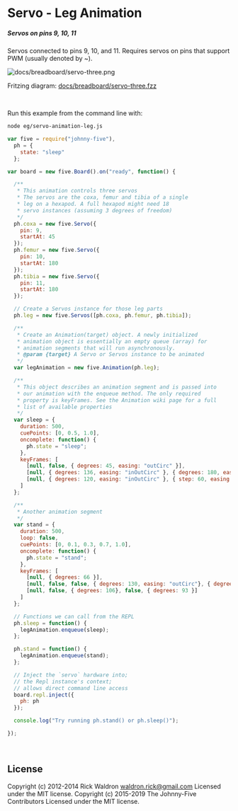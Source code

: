 <!--remove-start-->

# Servo - Leg Animation

<!--remove-end-->






##### Servos on pins 9, 10, 11


Servos connected to pins 9, 10, and 11. Requires servos on pins that support PWM (usually denoted by ~).


![docs/breadboard/servo-three.png](breadboard/servo-three.png)<br>

Fritzing diagram: [docs/breadboard/servo-three.fzz](breadboard/servo-three.fzz)

&nbsp;




Run this example from the command line with:
```bash
node eg/servo-animation-leg.js
```


```javascript
var five = require("johnny-five"),
  ph = {
    state: "sleep"
  };

var board = new five.Board().on("ready", function() {

  /**
   * This animation controls three servos
   * The servos are the coxa, femur and tibia of a single
   * leg on a hexapod. A full hexapod might need 18
   * servo instances (assuming 3 degrees of freedom)
   */
  ph.coxa = new five.Servo({
    pin: 9,
    startAt: 45
  });
  ph.femur = new five.Servo({
    pin: 10,
    startAt: 180
  });
  ph.tibia = new five.Servo({
    pin: 11,
    startAt: 180
  });

  // Create a Servos instance for those leg parts
  ph.leg = new five.Servos([ph.coxa, ph.femur, ph.tibia]);

  /**
   * Create an Animation(target) object. A newly initialized
   * animation object is essentially an empty queue (array) for
   * animation segments that will run asynchronously.
   * @param {target} A Servo or Servos instance to be animated
   */
  var legAnimation = new five.Animation(ph.leg);

  /**
   * This object describes an animation segment and is passed into
   * our animation with the enqueue method. The only required
   * property is keyFrames. See the Animation wiki page for a full
   * list of available properties
   */
  var sleep = {
    duration: 500,
    cuePoints: [0, 0.5, 1.0],
    oncomplete: function() {
      ph.state = "sleep";
    },
    keyFrames: [
      [null, false, { degrees: 45, easing: "outCirc" }],
      [null, { degrees: 136, easing: "inOutCirc" }, { degrees: 180, easing: "inOutCirc" }],
      [null, { degrees: 120, easing: "inOutCirc" }, { step: 60, easing: "inOutCirc" }]
    ]
  };

  /**
   * Another animation segment
   */
  var stand = {
    duration: 500,
    loop: false,
    cuePoints: [0, 0.1, 0.3, 0.7, 1.0],
    oncomplete: function() {
      ph.state = "stand";
    },
    keyFrames: [
      [null, { degrees: 66 }],
      [null, false, false, { degrees: 130, easing: "outCirc"}, { degrees: 104, easing: "inCirc"}],
      [null, false, { degrees: 106}, false, { degrees: 93 }]
    ]
  };

  // Functions we can call from the REPL
  ph.sleep = function() {
    legAnimation.enqueue(sleep);
  };

  ph.stand = function() {
    legAnimation.enqueue(stand);
  };

  // Inject the `servo` hardware into;
  // the Repl instance's context;
  // allows direct command line access
  board.repl.inject({
    ph: ph
  });

  console.log("Try running ph.stand() or ph.sleep()");

});

```








&nbsp;

<!--remove-start-->

## License
Copyright (c) 2012-2014 Rick Waldron <waldron.rick@gmail.com>
Licensed under the MIT license.
Copyright (c) 2015-2019 The Johnny-Five Contributors
Licensed under the MIT license.

<!--remove-end-->
